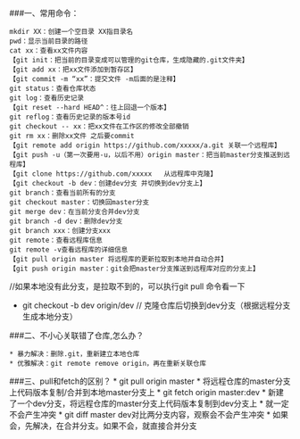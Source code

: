 ﻿###一、常用命令：

	mkdir XX：创建一个空目录 XX指目录名
	pwd：显示当前目录的路径
	cat xx：查看xx文件内容
	【git init：把当前的目录变成可以管理的git仓库，生成隐藏的.git文件夹】
	【git add xx：把xx文件添加到暂存区】
	【git commit -m “xx”：提交文件 -m后面的是注释】
	git status：查看仓库状态
	git log：查看历史记录
	【git reset --hard HEAD^：往上回退一个版本】
	git reflog：查看历史记录的版本号id
	git checkout -- xx：把xx文件在工作区的修改全部撤销
	git rm xx：删除xx文件 之后要commit
	【git remote add origin https://github.com/xxxxx/a.git 关联一个远程库】
	【git push -u（第一次要用-u，以后不用）origin master：把当前master分支推送到远程库】
	【git clone https://github.com/xxxxx   从远程库中克隆】
	【git checkout -b dev：创建dev分支 并切换到dev分支上】
	git branch：查看当前所有的分支
	git checkout master：切换回master分支
	git merge dev：在当前分支合并dev分支
	git branch -d dev：删除dev分支
	git branch xxx：创建分支xxx
	git remote：查看远程库信息
	git remote -v查看远程库的详细信息
	【git pull origin master 将远程库的更新拉取到本地并自动合并】
	【git push origin master：git会把master分支推送到远程库对应的分支上】
//如果本地没有此分支，是拉取不到的，可以执行git pull 命令看一下
* git checkout -b dev origin/dev // 克隆仓库后切换到dev分支（根据远程分支生成本地分支）


###二、不小心关联错了仓库,怎么办？
 
	* 暴力解决：删除.git，重新建立本地仓库
	* 优雅解决：git remote remove origin，再在重新关联仓库


###三、pull和fetch的区别？
	* git pull origin master
		* 将远程仓库的master分支上代码版本复制/合并到本地master分支上
	* git fetch origin master:dev
		* 新建了一个dev分支，将远程仓库的master分支上代码版本复制到dev分支上
		* 就一定不会产生冲突
		* git diff master dev对比两分支内容，观察会不会产生冲突
		* 如果会，先解决，在合并分支。如果不会，就直接合并分支